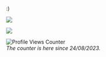 :)

![](https://github-readme-stats.vercel.app/api/wakatime?username=khenzii&theme=dark&langs_count=3)

![](https://github-readme-stats.vercel.app/api/top-langs?username=khenziii&layout=compact&theme=dark&langs_count=999&hide=fluent)

![Profile Views Counter](https://komarev.com/ghpvc?username=Khenziii&color=2A2A29)
<br>
<i>The counter is here since 24/08/2023.</i>

